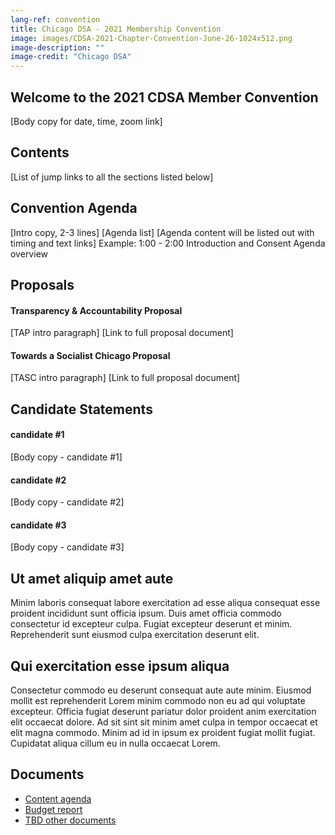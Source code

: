 ```yaml
---
lang-ref: convention
title: Chicago DSA - 2021 Membership Convention
image: images/CDSA-2021-Chapter-Convention-June-26-1024x512.png
image-description: ""
image-credit: "Chicago DSA"
---
```


## Welcome to the 2021 CDSA Member Convention

[Body copy for date, time, zoom link]

## Contents

[List of jump links to all the sections listed below]

## Convention Agenda

[Intro copy, 2-3 lines]
[Agenda list]
[Agenda content will be listed out with timing and text links]
Example: 1:00 - 2:00 Introduction and Consent Agenda overview

## Proposals

#### Transparency & Accountability Proposal
[TAP intro paragraph]
[Link to full proposal document]
#### Towards a Socialist Chicago Proposal
[TASC intro paragraph]
[Link to full proposal document]

## Candidate Statements

#### candidate #1
[Body copy - candidate #1]
#### candidate #2
[Body copy - candidate #2]
#### candidate #3
[Body copy - candidate #3]


## Ut amet aliquip amet aute

Minim laboris consequat labore exercitation ad esse aliqua consequat esse proident incididunt sunt officia ipsum. Duis amet officia commodo consectetur id excepteur culpa. Fugiat excepteur deserunt et minim. Reprehenderit sunt eiusmod culpa exercitation deserunt elit.

## Qui exercitation esse ipsum aliqua 

Consectetur commodo eu deserunt consequat aute aute minim. Eiusmod mollit est reprehenderit Lorem minim commodo non eu ad qui voluptate excepteur. Officia fugiat deserunt pariatur dolor proident anim exercitation elit occaecat dolore. Ad sit sint sit minim amet culpa in tempor occaecat et elit magna commodo. Minim ad id in ipsum ex proident fugiat mollit fugiat. Cupidatat aliqua cillum eu in nulla occaecat Lorem.

## Documents

- <a href="/images/CDSA-2021-Chapter-Convention-June-26-1024x512.png" target="_blank">Content agenda</a>
- <a href="/images/CDSA-2021-Chapter-Convention-June-26-1024x512.png" target="_blank">Budget report</a>
- <a href="/images/CDSA-2021-Chapter-Convention-June-26-1024x512.png" target="_blank">TBD other documents</a>
